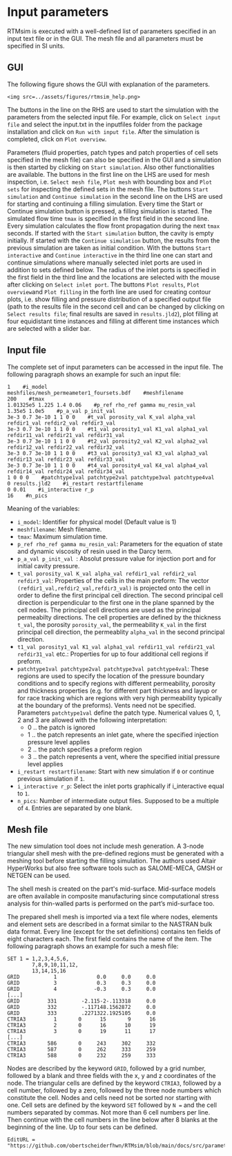 # Input parameters
RTMsim is executed with a well-defined list of parameters specified in an input text file or in the GUI. The mesh file and all parameters must be specified in SI units.

## GUI 
The following figure shows the GUI with explanation of the parameters.
```@raw html
<img src=../assets/figures/rtmsim_help.png>
```

The buttons in the line on the RHS are used to start the simulation with the parameters from the selected input file. For example, click on `Select input file` and select the input.txt in the inputfiles folder from the package installation and click on `Run with input file`. After the simulation is completed, click on `Plot overview`.

Parameters (fluid properties, patch types and patch properties of cell sets specified in the mesh file) can also be specified in the GUI and a simulation is then started by clicking on `Start simulation`. Also other functionalities are available. The buttons in the first line on the LHS are used for mesh inspection, i.e. `Select mesh file`, `Plot mesh` with bounding box and `Plot sets` for inspecting the defined sets in the mesh file. The buttons `Start simulation` and `Continue simulation` in the second line on the LHS are used for starting and continuing a filling simulation. Every time the Start or Continue simulation button is pressed, a filling simulation is started. The simulated flow time `tmax` is specified in the first field in the second line. Every simulation calculates the flow front propagation during the next `tmax` seconds. If started with the `Start simulation` button, the cavity is empty initially. If started with the `Continue simulation` button, the results from the previous simulation are taken as initial condition. With the buttons `Start interactive` and `Continue interactive` in the third line one can start and continue simulations where manually selected inlet ports are used in addition to sets defined below. The radius of the inlet ports is specified in the first field in the third line and the locations are selected with the mouse after clicking on `Select inlet port`. The buttons `Plot results`, `Plot overview`and `Plot filling` in the forth line are used for creating contour plots, i.e. show filling and pressure distribution of a specified output file (path to the results file in the second cell and can be changed by clicking on `Select results file`; final results are saved in `results.jld2`), plot filling at four equidistant time instances and filling at different time instances which are selected with a slider bar. 

## Input file
The complete set of input parameters can be accessed in the input file. The following paragraph shows an example for such an input file:
```
1    #i_model 
meshfiles/mesh_permeameter1_foursets.bdf    #meshfilename 
200    #tmax 
1.01325e5 1.225 1.4 0.06    #p_ref rho_ref gamma mu_resin_val 
1.35e5 1.0e5    #p_a_val p_init_val 
3e-3 0.7 3e-10 1 1 0 0    #t_val porosity_val K_val alpha_val refdir1_val refdir2_val refdir3_val 
3e-3 0.7 3e-10 1 1 0 0    #t1_val porosity1_val K1_val alpha1_val refdir11_val refdir21_val refdir31_val 
3e-3 0.7 3e-10 1 1 0 0    #t2_val porosity2_val K2_val alpha2_val refdir12_val refdir22_val refdir32_val
3e-3 0.7 3e-10 1 1 0 0    #t3_val porosity3_val K3_val alpha3_val refdir13_val refdir23_val refdir33_val
3e-3 0.7 3e-10 1 1 0 0    #t4_val porosity4_val K4_val alpha4_val refdir14_val refdir24_val refdir34_val 
1 0 0 0    #patchtype1val patchtype2val patchtype3val patchtype4val 
0 results.jld2    #i_restart restartfilename
0 0.01    #i_interactive r_p
16    #n_pics
```

Meaning of the variables:
- `i_model`: Identifier for physical model (Default value is 1)
- `meshfilename`: Mesh filename.
- `tmax`: Maximum simulation time.
- `p_ref rho_ref gamma mu_resin_val`: Parameters for the equation of state and dynamic viscosity of resin used in the Darcy term.
- `p_a_val p_init_val `: Absolut pressure value for injection port and for initial cavity pressure.
- `t_val porosity_val K_val alpha_val refdir1_val refdir2_val refdir3_val`: Properties of the cells in the main preform: The vector `(refdir1_val,refdir2_val,refdir3_val)` is projected onto the cell in order to define the first principal cell direction. The second principal cell direction is perpendicular to the first one in the plane spanned by the cell nodes. The principal cell directions are used as the principal permeabilty directions. The cell properties are defined by the thickness `t_val`, the porosity `porosity_val`, the permeability `K_val` in the first principal cell direction, the permeablity `alpha_val` in the second principal direction.
- `t1_val porosity1_val K1_val alpha1_val refdir11_val refdir21_val refdir31_val` etc.: Properties for up to four additional cell regions if preform. 
- `patchtype1val patchtype2val patchtype3val patchtype4val`: These regions are used to specify the location of the pressure boundary conditions and to specify regions with different permeability, porosity and thickness properties (e.g. for different part thickness and layup or for race tracking which are regions with very high permeability typically at the boundary of the preforms). Vents need not be specified. Parameters `patchtype1val` define the patch type. Numerical values 0, 1, 2 and 3 are allowed with the following interpretation:
    - 0 .. the patch is ignored
    - 1 .. the patch represents an inlet gate, where the specified injection pressure level applies
    - 2 .. the patch specifies a preform region
    - 3 .. the patch represents a vent, where the specified initial pressure level applies
- `i_restart restartfilename`: Start with new simulation if `0` or continue previous simulation if `1`.
- `i_interactive r_p`: Select the inlet ports graphically if i_interactive equal to `1`.
- `n_pics`: Number of intermediate output files. Supposed to be a multiple of `4`.
Entries are separated by one blank.


## Mesh file
The new simulation tool does not include mesh generation. A 3-node triangular shell mesh with the pre-defined regions must be generated with a meshing tool before starting the filling simulation. The authors used Altair HyperWorks but also free software tools such as SALOME-MECA, GMSH or NETGEN can be used.

The shell mesh is created on the part's mid-surface. Mid-surface models are often available in composite manufacturing since computational stress analysis for thin-walled parts is performed on the part’s mid-surface too. 

The prepared shell mesh is imported via a text file where nodes, elements and element sets are described in a format similar to the NASTRAN bulk data format. Every line (except for the set definitions) contains ten fields of eight characters each. The first field contains the name of the item. The following paragraph shows an example for such a mesh file:
```
SET 1 = 1,2,3,4,5,6,
        7,8,9,10,11,12,
        13,14,15,16
GRID           1             0.0     0.0     0.0
GRID           3             0.3     0.3     0.0
GRID           4            -0.3     0.3     0.0
[...]
GRID         331        -2.115-2-.113318     0.0
GRID         332        -.117148.1562872     0.0
GRID         333        .2271322.1925105     0.0
CTRIA3         1       0      15       9      16
CTRIA3         2       0      16      10      19
CTRIA3         3       0      19      11      17
[...]
CTRIA3       586       0     243     302     332
CTRIA3       587       0     262     333     259
CTRIA3       588       0     232     259     333
```
Nodes are described by the keyword `GRID`, followed by a grid number, followed by a blank and three fields with the x, y and z coordinates of the node. The triangular cells are defined by the keyword `CTRIA3`, followed by a cell number, followed by a zero, followed by the three node numbers which constitute the cell. Nodes and cells need not be sorted nor starting with one. Cell sets are defined by the keyword `SET` followed by ` N = ` and the cell numbers separated by commas. Not more than 6 cell numbers per line. Then continue with the cell numbers in the line below after 8 blanks at the beginning of the line. Up to four sets can be defined. 








```@meta
EditURL = "https://github.com/obertscheiderfhwn/RTMsim/blob/main/docs/src/parameters.md"
```